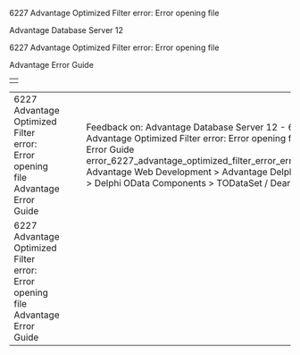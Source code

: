 6227 Advantage Optimized Filter error: Error opening file




Advantage Database Server 12  

6227 Advantage Optimized Filter error: Error opening file

Advantage Error Guide

|  |
| --- |
|  |

|  |  |  |  |  |
| --- | --- | --- | --- | --- |
| 6227 Advantage Optimized Filter error: Error opening file  Advantage Error Guide |  |  | Feedback on: Advantage Database Server 12 - 6227 Advantage Optimized Filter error: Error opening file Advantage Error Guide error\_6227\_advantage\_optimized\_filter\_error\_error\_opening\_file Advantage Web Development > Advantage Delphi OData Client > Delphi OData Components > TODataSet / Dear Support Staff, |  |
| 6227 Advantage Optimized Filter error: Error opening file  Advantage Error Guide |  |  |  |  |